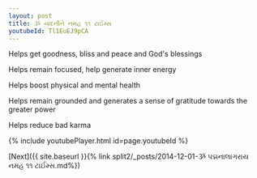 ```yaml
---
layout: post
title: ૐ ચાંદનીને નમહ ૧૧ ટાઈમ્સ
youtubeId: Tl1EuEJ9pCA
---
```

 
 
Helps get goodness, bliss and peace and God's blessings
 
Helps remain focused, help generate inner energy 
 
Helps boost physical and mental health 
 
Helps remain grounded and generates a sense of gratitude towards the greater power 
 
Helps reduce bad karma
 
 
 
 


{% include youtubePlayer.html id=page.youtubeId %}
 
[Next]({{ site.baseurl }}{% link  split2/_posts/2014-12-01-ૐ પદ્મનાલાગરાય નમહ ૧૧ ટાઈમ્સ.md%})
 
